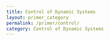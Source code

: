 ```yaml
---
title: Control of Dynamic Systems
layout: primer_category
permalink: /primer/control/
category: Control of Dynamic Systems
---
```


